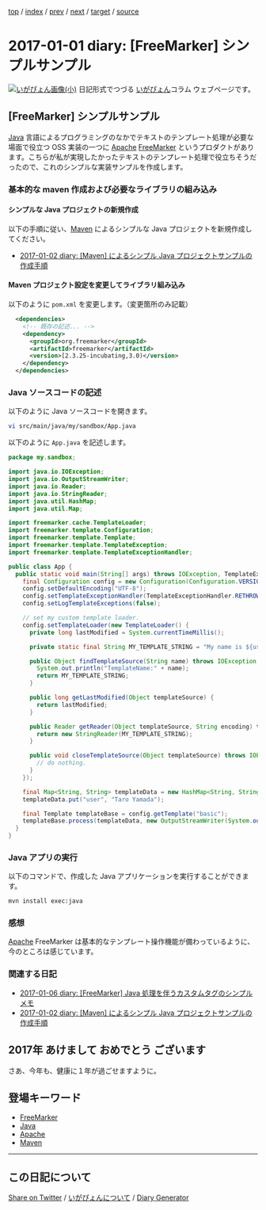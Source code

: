 [top](https://igapyon.github.io/diary/) 
 / [index](https://igapyon.github.io/diary/2017/index.html) 
 / [prev](https://igapyon.github.io/diary/2016/ig161231.html) 
 / [next](https://igapyon.github.io/diary/2017/ig170102.html) 
 / [target](https://igapyon.github.io/diary/2017/ig170101.html) 
 / [source](https://github.com/igapyon/diary/blob/gh-pages/2017/ig170101.html.src.md) 

2017-01-01 diary: [FreeMarker] シンプルサンプル
=====================================================================================================
[![いがぴょん画像(小)](https://igapyon.github.io/diary/images/iga200306s.jpg "いがぴょん")](https://igapyon.github.io/diary/memo/memoigapyon.html) 日記形式でつづる [いがぴょん](https://igapyon.github.io/diary/memo/memoigapyon.html)コラム ウェブページです。

## [FreeMarker] シンプルサンプル

[Java](https://igapyon.github.io/diary/keyword/java.html) 言語によるプログラミングのなかでテキストのテンプレート処理が必要な場面で役立つ OSS 実装の一つに [Apache](https://igapyon.github.io/diary/keyword/apache.html) [FreeMarker](https://igapyon.github.io/diary/keyword/freemarker.html) というプロダクトがあります。こちらが私が実現したかったテキストのテンプレート処理で役立ちそうだったので、これのシンプルな実装サンプルを作成します。

### 基本的な maven 作成および必要なライブラリの組み込み

#### シンプルな Java プロジェクトの新規作成

以下の手順に従い、[Maven](https://igapyon.github.io/diary/keyword/maven.html) によるシンプルな Java プロジェクトを新規作成してください。

* [2017-01-02 diary: [Maven] によるシンプル Java プロジェクトサンプルの作成手順](https://igapyon.github.io/diary/2017/ig170102.html)

#### Maven プロジェクト設定を変更してライブラリ組み込み

以下のように `pom.xml` を変更します。（変更箇所のみ記載）

```xml
  <dependencies>
    <!-- 既存の記述... -->
    <dependency>
      <groupId>org.freemarker</groupId>
      <artifactId>freemarker</artifactId>
      <version>[2.3.25-incubating,3.0)</version>
    </dependency>
  </dependencies>
```

### Java ソースコードの記述

以下のように Java ソースコードを開きます。

```sh
vi src/main/java/my/sandbox/App.java 
```

以下のように `App.java` を記述します。

```java
package my.sandbox;

import java.io.IOException;
import java.io.OutputStreamWriter;
import java.io.Reader;
import java.io.StringReader;
import java.util.HashMap;
import java.util.Map;

import freemarker.cache.TemplateLoader;
import freemarker.template.Configuration;
import freemarker.template.Template;
import freemarker.template.TemplateException;
import freemarker.template.TemplateExceptionHandler;

public class App {
  public static void main(String[] args) throws IOException, TemplateException {
    final Configuration config = new Configuration(Configuration.VERSION_2_3_25);
    config.setDefaultEncoding("UTF-8");
    config.setTemplateExceptionHandler(TemplateExceptionHandler.RETHROW_HANDLER);
    config.setLogTemplateExceptions(false);

    // set my custom template loader.
    config.setTemplateLoader(new TemplateLoader() {
      private long lastModified = System.currentTimeMillis();

      private static final String MY_TEMPLATE_STRING = "My name is ${user} desu.";

      public Object findTemplateSource(String name) throws IOException {
        System.out.println("TemplateName:" + name);
        return MY_TEMPLATE_STRING;
      }

      public long getLastModified(Object templateSource) {
        return lastModified;
      }

      public Reader getReader(Object templateSource, String encoding) throws IOException {
        return new StringReader(MY_TEMPLATE_STRING);
      }

      public void closeTemplateSource(Object templateSource) throws IOException {
        // do nothing.
      }
    });

    final Map<String, String> templateData = new HashMap<String, String>();
    templateData.put("user", "Taro Yamada");

    final Template templateBase = config.getTemplate("basic");
    templateBase.process(templateData, new OutputStreamWriter(System.out));
  }
}
```

### Java アプリの実行

以下のコマンドで、作成した Java アプリケーションを実行することができます。

```sh
mvn install exec:java
```

### 感想

[Apache](https://igapyon.github.io/diary/keyword/apache.html) FreeMarker は基本的なテンプレート操作機能が備わっているように、今のところは感じています。

### 関連する日記

* [2017-01-06 diary: [FreeMarker] Java 処理を伴うカスタムタグのシンプルメモ](https://igapyon.github.io/diary/2017/ig170106.html)
* [2017-01-02 diary: [Maven] によるシンプル Java プロジェクトサンプルの作成手順](https://igapyon.github.io/diary/2017/ig170102.html)

## 2017年 あけまして おめでとう ございます

さあ、今年も、健康に１年が過ごせますように。

## 登場キーワード

* [FreeMarker](https://igapyon.github.io/diary/keyword/freemarker.html)
* [Java](https://igapyon.github.io/diary/keyword/java.html)
* [Apache](https://igapyon.github.io/diary/keyword/apache.html)
* [Maven](https://igapyon.github.io/diary/keyword/maven.html)

----------------------------------------------------------------------------------------------------

## この日記について

[Share on Twitter](https://twitter.com/intent/tweet?hashtags=igapyon%2Cdiary%2C%E3%81%84%E3%81%8C%E3%81%B4%E3%82%87%E3%82%93&text=%E3%81%93%E3%81%AE%E6%97%A5%E8%A8%98%E3%81%AB%E3%81%A4%E3%81%84%E3%81%A6&url=https%3A%2F%2Figapyon.github.io%2Fdiary%2Ftemplate-footer) / [いがぴょんについて](https://igapyon.github.io/diary/memo/memoigapyon.html) / [Diary Generator](https://github.com/igapyon/igapyonv3)
